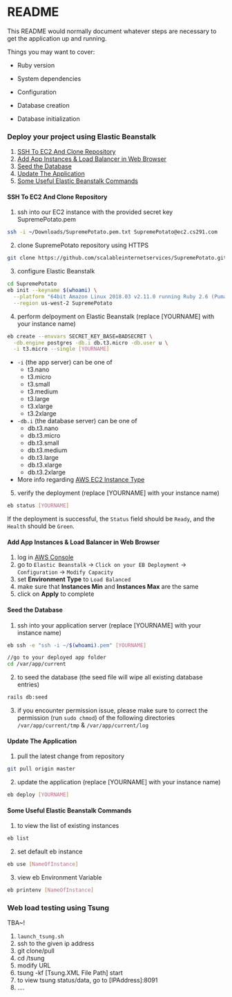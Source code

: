 # README

This README would normally document whatever steps are necessary to get the
application up and running.

Things you may want to cover:

* Ruby version

* System dependencies

* Configuration

* Database creation

* Database initialization

### Deploy your project using Elastic Beanstalk
1. [SSH To EC2 And Clone Repository](#SSH-To-EC2-And-Clone-Repository)
2. [Add App Instances & Load Balancer in Web Browser](#Add-App-Instances-&-Load-Balancer-in-Web-Browser)
3. [Seed the Database](#Seed-the-Database)
4. [Update The Application](#Update-The-Application)
5. [Some Useful Elastic Beanstalk Commands](#Some-Useful-Elastic-Beanstalk-Commands)

#### SSH To EC2 And Clone Repository

1. ssh into our EC2 instance with the provided secret key SupremePotato.pem
```sh
ssh -i ~/Downloads/SupremePotato.pem.txt SupremePotato@ec2.cs291.com
```

2. clone SupremePotato repository using HTTPS
```sh
git clone https://github.com/scalableinternetservices/SupremePotato.git
```

3. configure Elastic Beanstalk
```sh
cd SupremePotato
eb init --keyname $(whoami) \
  --platform "64bit Amazon Linux 2018.03 v2.11.0 running Ruby 2.6 (Puma)" \
  --region us-west-2 SupremePotato
```

4. perform delpoyment on Elastic Beanstalk (replace [YOURNAME] with your instance name)
```sh
eb create --envvars SECRET_KEY_BASE=BADSECRET \
  -db.engine postgres -db.i db.t3.micro -db.user u \
  -i t3.micro --single [YOURNAME]
```
* `-i` (the app server) can be one of
	* t3.nano
	* t3.micro
	* t3.small
	* t3.medium
	* t3.large
	* t3.xlarge
	* t3.2xlarge
* `-db.i` (the database server) can be one of
	* db.t3.nano
	* db.t3.micro
	* db.t3.small
	* db.t3.medium
	* db.t3.large
	* db.t3.xlarge
	* db.t3.2xlarge
* More info regarding [AWS EC2 Instance Type](https://aws.amazon.com/ec2/instance-types/) 

5. verify the deployment (replace [YOURNAME] with your instance name)
```sh
eb status [YOURNAME]
```
If the deployment is successful, the `Status` field should be `Ready`, and the `Health` should be `Green`.

#### Add App Instances & Load Balancer in Web Browser
1. log in [AWS Console](https://aws.amazon.com)
2. go to `Elastic Beanstalk` -> `Click on your EB Deployment` -> `Configuration` -> `Modify Capacity`
3. set **Environment Type** to `Load Balanced`
4. make sure that **Instances Min** and **Instances Max** are the same 
5. click on **Apply** to complete

#### Seed the Database

1. ssh into your application server (replace [YOURNAME] with your instance name)
```sh
eb ssh -e "ssh -i ~/$(whoami).pem" [YOURNAME]

//go to your deployed app folder
cd /var/app/current
```
2. to seed the database (the seed file will wipe all existing database entries)
```sh
rails db:seed
```
3. if you encounter permission issue, please make sure to correct the permission (run `sudo chmod`) of the following directories
`/var/app/current/tmp`  & `/var/app/current/log` 

#### Update The Application
1. pull the latest change from repository
```sh
git pull origin master
```
2. update the application (replace [YOURNAME] with your instance name)
```sh
eb deploy [YOURNAME]
``` 

#### Some Useful Elastic Beanstalk Commands
1. to view the list of existing instances
```sh
eb list
```
2. set default eb instance
```sh
eb use [NameOfInstance]
```
3. view eb Environment Variable
```sh
eb printenv [NameOfInstance]
```

### Web load testing using Tsung
TBA~!  
1. `launch_tsung.sh`
2. ssh to the given ip address
3. git clone/pull
4. cd /tsung 
5. modify URL
6. tsung -kf [Tsung.XML File Path] start
7. to view tsung status/data, go to [IPAddress]:8091
8. ....

